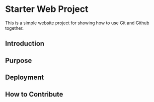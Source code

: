 # Starter Web Project
This is a simple website project for showing how to use Git and Github together.

## Introduction 

## Purpose

## Deployment

## How to Contribute